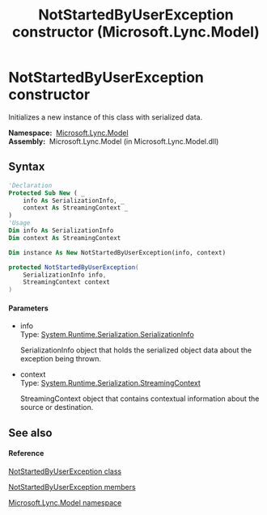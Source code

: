 ﻿---
title: NotStartedByUserException constructor  (Microsoft.Lync.Model)
TOCTitle: 'NotStartedByUserException constructor '
ms:assetid: M:Microsoft.Lync.Model.NotStartedByUserException.#ctor(System.Runtime.Serialization.SerializationInfo,System.Runtime.Serialization.StreamingContext)_DI_3_UC_OCS14MrefLyncWPF
ms:mtpsurl: https://msdn.microsoft.com/en-us/library/microsoft.lync.model.notstartedbyuserexception.notstartedbyuserexception(v=office.15)
ms:contentKeyID: 48598544
ms.date: 07/28/2014
mtps_version: v=office.15
f1_keywords:
- Microsoft.Lync.Model.NotStartedByUserException.NotStartedByUserException
dev_langs:
- CSharp
- JScript
- VB
- other
---

# NotStartedByUserException constructor

Initializes a new instance of this class with serialized data.

**Namespace:**  [Microsoft.Lync.Model](microsoft-lync-model-namespace_2.md)  
**Assembly:**  Microsoft.Lync.Model (in Microsoft.Lync.Model.dll)

## Syntax

``` vb
'Declaration
Protected Sub New ( _
    info As SerializationInfo, _
    context As StreamingContext _
)
'Usage
Dim info As SerializationInfo
Dim context As StreamingContext

Dim instance As New NotStartedByUserException(info, context)
```

``` csharp
protected NotStartedByUserException(
    SerializationInfo info,
    StreamingContext context
)
```

#### Parameters

  - info  
    Type: [System.Runtime.Serialization.SerializationInfo](http://msdn2.microsoft.com/en-us/library/a9b6042e)  
    
    SerializationInfo object that holds the serialized object data about the exception being thrown.

<!-- end list -->

  - context  
    Type: [System.Runtime.Serialization.StreamingContext](http://msdn2.microsoft.com/en-us/library/t16abws5)  
    
    StreamingContext object that contains contextual information about the source or destination.

## See also

#### Reference

[NotStartedByUserException class](notstartedbyuserexception-class-microsoft-lync-model_2.md)

[NotStartedByUserException members](notstartedbyuserexception-members-microsoft-lync-model_2.md)

[Microsoft.Lync.Model namespace](microsoft-lync-model-namespace_2.md)

